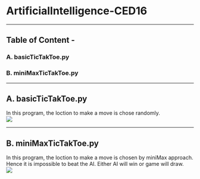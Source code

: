 # ArtificialIntelligence-CED16
***
## Table of Content - 
### A. basicTicTakToe.py 
### B. miniMaxTicTakToe.py
***

## A. basicTicTakToe.py 
In this program, the loction to make a move is chose randomly.  
![](https://github.com/sanujkul/ArtificialIntelligence-CED16/blob/master/Images/BasicTicTacToe.png)

***

## B. miniMaxTicTakToe.py
In this program, the loction to make a move is chosen by miniMax approach. 
Hence it is impossible to beat the AI. Either AI will win or game will draw.  
![](https://github.com/sanujkul/ArtificialIntelligence-CED16/blob/master/Images/miniMaxTicTacToe.png)
